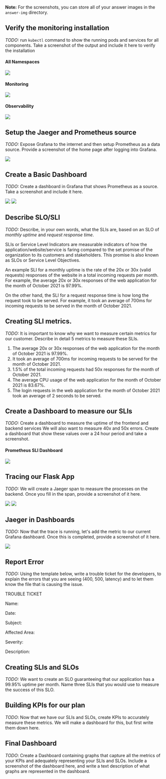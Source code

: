 **Note:** For the screenshots, you can store all of your answer images in the `answer-img` directory.

## Verify the monitoring installation

*TODO:* run `kubectl` command to show the running pods and services for all components. Take a screenshot of the output and include it here to verify the installation

#### All Namespaces

<img src="https://raw.githubusercontent.com/zarexalvindaria/observability/main/images/pods_svc_all_ns.png">

#### Monitoring

<img src="https://raw.githubusercontent.com/zarexalvindaria/observability/main/images/pods_svc_monitoring_namespace.png">

#### Observability

<img src="https://raw.githubusercontent.com/zarexalvindaria/observability/main/images/pods_svc_observability_namespace.png">


## Setup the Jaeger and Prometheus source
*TODO:* Expose Grafana to the internet and then setup Prometheus as a data source. Provide a screenshot of the home page after logging into Grafana.

<img src="https://raw.githubusercontent.com/zarexalvindaria/observability/main/images/grafana_.png">

## Create a Basic Dashboard
*TODO:* Create a dashboard in Grafana that shows Prometheus as a source. Take a screenshot and include it here.

<img src="https://raw.githubusercontent.com/zarexalvindaria/observability/main/images/basic_dashboard_1.png">

<img src="https://raw.githubusercontent.com/zarexalvindaria/observability/main/images/basic_dashboard_2.png">

## Describe SLO/SLI
*TODO:* Describe, in your own words, what the SLIs are, based on an SLO of *monthly uptime* and *request response time*.

SLIs or Service Level Indicators are measurable indicators of how the application/website/service is faring compared to the set promise of the organization to its customers and stakeholders. This promise is also known as SLOs or Service Level Objectives. 

An example SLI for a monthly uptime is the rate of the 20x or 30x (valid requests) responses of the website in a total incoming requests per month. For example, the average 20x or 30x responses of the web application for the month of October 2021 is 97.99%.

On the other hand, the SLI for a request response time is how long the request took to be served. For example, it took an average of 700ms for incoming requests to be served in the month of October 2021.

## Creating SLI metrics.
*TODO:* It is important to know why we want to measure certain metrics for our customer. Describe in detail 5 metrics to measure these SLIs. 

1. The average 20x or 30x responses of the web application for the month of October 2021 is 97.99%.
2. It took an average of 700ms for incoming requests to be served for the month of October 2021.
3. 1.5% of the total incoming requests had 50x responses for the month of October 2021.
4. The average CPU usage of the web application for the month of October 2021 is 83.67%.
5. The login requests in the web application for the month of October 2021 took an average of 2 seconds to be served.

## Create a Dashboard to measure our SLIs
*TODO:* Create a dashboard to measure the uptime of the frontend and backend services We will also want to measure 40x and 50x errors. Create a dashboard that show these values over a 24 hour period and take a screenshot.

<!-- PromQL Commands:

1. Average 20x/30x: 
   1. To get count: prometheus_http_requests_total{code=~"2.*"}  and prometheus_http_requests_total{code=~"3.*"} 
   2. To get the average: sum(prometheus_http_requests_total{code=~"2.*"})/sum(prometheus_http_requests_total)
   3. Second metric: sum(prometheus_http_requests_total{code=~"3.*"})/sum(prometheus_http_requests_total)
2. Average incoming requests response: 
   1. sum(rate(prometheus_http_request_duration_seconds_sum[5m])) / sum(rate(prometheus_http_request_duration_seconds_count[5m]))
   2. sum(prometheus_http_request_duration_seconds_sum) / sum(prometheus_http_request_duration_seconds_count)
   3. sum(prometheus_http_request_duration_seconds_count) / sum(prometheus_http_request_duration_seconds_sum)
3. Average 50x:  sum(prometheus_http_requests_total{code=~"5.*"})/sum(prometheus_http_requests_total)
4. CPU usage: rate(process_cpu_seconds_total[5m])
-->

#### Prometheus SLI Dashboard

<img src="https://raw.githubusercontent.com/zarexalvindaria/observability/main/images/dashboard_prometheus_sli.png">



## Tracing our Flask App
*TODO:*  We will create a Jaeger span to measure the processes on the backend. Once you fill in the span, provide a screenshot of it here.

<img src="https://raw.githubusercontent.com/zarexalvindaria/observability/main/images/span_in_Flask_app.png">


<img src="https://github.com/zarexalvindaria/observability/blob/main/images/backend_in_jaeger.png?raw=true">



## Jaeger in Dashboards
*TODO:* Now that the trace is running, let's add the metric to our current Grafana dashboard. Once this is completed, provide a screenshot of it here.

<img src="https://raw.githubusercontent.com/zarexalvindaria/observability/main/images/backend_in_grafana.png">

## Report Error
*TODO:* Using the template below, write a trouble ticket for the developers, to explain the errors that you are seeing (400, 500, latency) and to let them know the file that is causing the issue.

TROUBLE TICKET

Name:

Date:

Subject:

Affected Area:

Severity:

Description:


## Creating SLIs and SLOs
*TODO:* We want to create an SLO guaranteeing that our application has a 99.95% uptime per month. Name three SLIs that you would use to measure the success of this SLO.



## Building KPIs for our plan
*TODO*: Now that we have our SLIs and SLOs, create KPIs to accurately measure these metrics. We will make a dashboard for this, but first write them down here.



## Final Dashboard
*TODO*: Create a Dashboard containing graphs that capture all the metrics of your KPIs and adequately representing your SLIs and SLOs. Include a screenshot of the dashboard here, and write a text description of what graphs are represented in the dashboard.  
